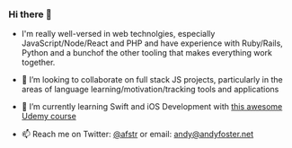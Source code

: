 ### Hi there 👋

- I'm really well-versed in web technolgies, especially JavaScript/Node/React and PHP and have experience with Ruby/Rails, Python and a bunchof the other tooling that makes everything work together.

- 👯 I’m looking to collaborate on full stack JS projects, particularly in the areas of language learning/motivation/tracking tools and applications

- 🌱 I’m currently learning Swift and iOS Development with [this awesome Udemy course](https://www.udemy.com/course/ios-13-app-development-bootcamp)

- 📫 Reach me on Twitter: [@afstr](https://www.twitter.com/afstr) or email: andy@andyfoster.net



<!--
**andyfoster/andyfoster** is a ✨ _special_ ✨ repository because its `README.md` (this file) appears on your GitHub profile.

Here are some ideas to get you started:

- 🔭 I’m currently working on ...
- 🌱 I’m currently learning ...
- 👯 I’m looking to collaborate on ...
- 🤔 I’m looking for help with ...
- 💬 Ask me about ...
- 📫 How to reach me: ...
- 😄 Pronouns: ...
- ⚡ Fun fact: ...
-->
